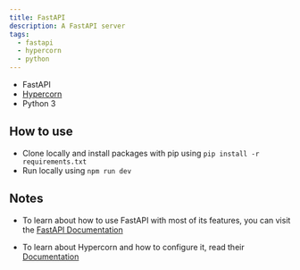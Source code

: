 ```yaml
---
title: FastAPI
description: A FastAPI server
tags:
  - fastapi
  - hypercorn
  - python
---
```


- FastAPI
- [Hypercorn](https://hypercorn.readthedocs.io/)
- Python 3

## How to use

- Clone locally and install packages with pip using `pip install -r requirements.txt`
- Run locally using `npm run dev`

## Notes

- To learn about how to use FastAPI with most of its features, you can visit the [FastAPI Documentation](https://fastapi.tiangolo.com/tutorial/)

- To learn about Hypercorn and how to configure it, read their [Documentation](https://hypercorn.readthedocs.io/)